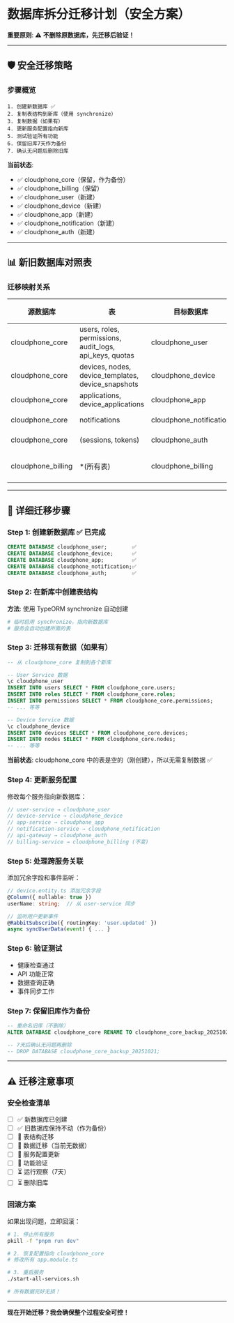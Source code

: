 # 数据库拆分迁移计划（安全方案）

**重要原则**: ⚠️ **不删除原数据库，先迁移后验证！**

---

## 🛡️ 安全迁移策略

### 步骤概览

```
1. 创建新数据库 ✅
2. 复制表结构到新库（使用 synchronize）
3. 复制数据（如果有）
4. 更新服务配置指向新库
5. 测试验证所有功能
6. 保留旧库7天作为备份
7. 确认无问题后删除旧库
```

**当前状态**: 
- ✅ cloudphone_core（保留，作为备份）
- ✅ cloudphone_billing（保留）
- ✅ cloudphone_user（新建）
- ✅ cloudphone_device（新建）
- ✅ cloudphone_app（新建）
- ✅ cloudphone_notification（新建）
- ✅ cloudphone_auth（新建）

---

## 📊 新旧数据库对照表

### 迁移映射关系

| 源数据库 | 表 | 目标数据库 | 新所有者服务 |
|----------|---|------------|--------------|
| cloudphone_core | users, roles, permissions, audit_logs, api_keys, quotas | cloudphone_user | user-service |
| cloudphone_core | devices, nodes, device_templates, device_snapshots | cloudphone_device | device-service |
| cloudphone_core | applications, device_applications | cloudphone_app | app-service |
| cloudphone_core | notifications | cloudphone_notification | notification-service |
| cloudphone_core | (sessions, tokens) | cloudphone_auth | api-gateway |
| cloudphone_billing | *(所有表) | cloudphone_billing | billing-service (保持不变) |

---

## 🔄 详细迁移步骤

### Step 1: 创建新数据库 ✅ 已完成

```sql
CREATE DATABASE cloudphone_user;        ✅
CREATE DATABASE cloudphone_device;      ✅
CREATE DATABASE cloudphone_app;         ✅
CREATE DATABASE cloudphone_notification;✅
CREATE DATABASE cloudphone_auth;        ✅
```

### Step 2: 在新库中创建表结构

**方法**: 使用 TypeORM synchronize 自动创建

```bash
# 临时启用 synchronize，指向新数据库
# 服务会自动创建所需的表
```

### Step 3: 迁移现有数据（如果有）

```sql
-- 从 cloudphone_core 复制到各个新库

-- User Service 数据
\c cloudphone_user
INSERT INTO users SELECT * FROM cloudphone_core.users;
INSERT INTO roles SELECT * FROM cloudphone_core.roles;
INSERT INTO permissions SELECT * FROM cloudphone_core.permissions;
-- ... 等等

-- Device Service 数据
\c cloudphone_device
INSERT INTO devices SELECT * FROM cloudphone_core.devices;
INSERT INTO nodes SELECT * FROM cloudphone_core.nodes;
-- ... 等等
```

**当前状态**: cloudphone_core 中的表是空的（刚创建），所以无需复制数据 ✅

### Step 4: 更新服务配置

修改每个服务指向新数据库：

```typescript
// user-service → cloudphone_user
// device-service → cloudphone_device
// app-service → cloudphone_app
// notification-service → cloudphone_notification
// api-gateway → cloudphone_auth
// billing-service → cloudphone_billing (不变)
```

### Step 5: 处理跨服务关联

添加冗余字段和事件监听：

```typescript
// device.entity.ts 添加冗余字段
@Column({ nullable: true })
userName: string;  // 从 user-service 同步

// 监听用户更新事件
@RabbitSubscribe({ routingKey: 'user.updated' })
async syncUserData(event) { ... }
```

### Step 6: 验证测试

- 健康检查通过
- API 功能正常
- 数据查询正确
- 事件同步工作

### Step 7: 保留旧库作为备份

```sql
-- 重命名旧库（不删除）
ALTER DATABASE cloudphone_core RENAME TO cloudphone_core_backup_20251021;

-- 7天后确认无问题再删除
-- DROP DATABASE cloudphone_core_backup_20251021;
```

---

## ⚠️ 迁移注意事项

### 安全检查清单

- [ ] ✅ 新数据库已创建
- [ ] ✅ 旧数据库保持不动（作为备份）
- [ ] 🔄 表结构迁移
- [ ] 🔄 数据迁移（当前无数据）
- [ ] 🔄 服务配置更新
- [ ] 🔄 功能验证
- [ ] ⏳ 运行观察（7天）
- [ ] ⏳ 删除旧库

### 回滚方案

如果出现问题，立即回滚：

```bash
# 1. 停止所有服务
pkill -f "pnpm run dev"

# 2. 恢复配置指向 cloudphone_core
# 修改所有 app.module.ts

# 3. 重启服务
./start-all-services.sh

# 所有数据完好无损！
```

---

**现在开始迁移？我会确保整个过程安全可控！**

